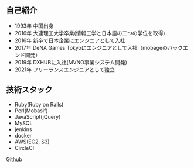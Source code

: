## 自己紹介
- 1993年 中国出身
- 2016年 大連理工大学卒業(情報工学と日本語の二つの学位を取得)
- 2016年 新卒で日本企業にエンジニアとして入社
- 2017年 DeNA Games Tokyoにエンジニアとして入社（mobageのバックエンド開発）
- 2019年 DXHUBに入社(MVNO事業システム開発)
- 2021年 フリーランスエンジニアとして独立

## 技術スタック
- Ruby(Ruby on Rails)
- Perl(Mobasif)
- JavaScript(jQuery)
- MySQL
- jenkins
- docker
- AWS(EC2, S3)
- CircleCI

[Github](https://github.com/Piaozhixian)